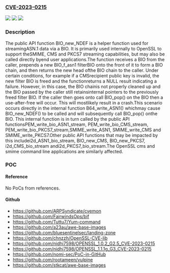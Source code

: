 ### [CVE-2023-0215](https://cve.mitre.org/cgi-bin/cvename.cgi?name=CVE-2023-0215)
![](https://img.shields.io/static/v1?label=Product&message=OpenSSL&color=blue)
![](https://img.shields.io/static/v1?label=Version&message=3.0.0%3C%203.0.8%20&color=brighgreen)
![](https://img.shields.io/static/v1?label=Vulnerability&message=use-after-free&color=brighgreen)

### Description

The public API function BIO_new_NDEF is a helper function used for streamingASN.1 data via a BIO. It is primarily used internally to OpenSSL to support theSMIME, CMS and PKCS7 streaming capabilities, but may also be called directly byend user applications.The function receives a BIO from the caller, prepends a new BIO_f_asn1 filterBIO onto the front of it to form a BIO chain, and then returns the new head ofthe BIO chain to the caller. Under certain conditions, for example if a CMSrecipient public key is invalid, the new filter BIO is freed and the functionreturns a NULL result indicating a failure. However, in this case, the BIO chainis not properly cleaned up and the BIO passed by the caller still retainsinternal pointers to the previously freed filter BIO. If the caller then goes onto call BIO_pop() on the BIO then a use-after-free will occur. This will mostlikely result in a crash.This scenario occurs directly in the internal function B64_write_ASN1() whichmay cause BIO_new_NDEF() to be called and will subsequently call BIO_pop() onthe BIO. This internal function is in turn called by the public API functionsPEM_write_bio_ASN1_stream, PEM_write_bio_CMS_stream, PEM_write_bio_PKCS7_stream,SMIME_write_ASN1, SMIME_write_CMS and SMIME_write_PKCS7.Other public API functions that may be impacted by this includei2d_ASN1_bio_stream, BIO_new_CMS, BIO_new_PKCS7, i2d_CMS_bio_stream andi2d_PKCS7_bio_stream.The OpenSSL cms and smime command line applications are similarly affected.

### POC

#### Reference
No PoCs from references.

#### Github
- https://github.com/ARPSyndicate/cvemon
- https://github.com/FairwindsOps/bif
- https://github.com/Tuttu7/Yum-command
- https://github.com/a23au/awe-base-images
- https://github.com/bluesentinelsec/landing-zone
- https://github.com/chnzzh/OpenSSL-CVE-lib
- https://github.com/nidhi7598/OPENSSL_1.0.2_G2.5_CVE-2023-0215
- https://github.com/nidhi7598/OPENSSL_1.1.1g_G3_CVE-2023-0215
- https://github.com/nomi-sec/PoC-in-GitHub
- https://github.com/rootameen/vulpine
- https://github.com/stkcat/awe-base-images

